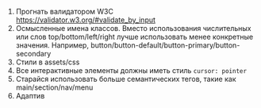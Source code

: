 1. Прогнать валидатором W3C https://validator.w3.org/#validate_by_input
2. Осмысленные имена классов. Вместо использования числительных или слов top/bottom/left/right лучше использовать менее конкретные значения. Например, button/button-default/button-primary/button-secondary
3. Стили в assets/css
4. Все интерактивные элементы должны иметь стиль `cursor: pointer`
5. Старайся использовать больше семантических тегов, такие как main/section/nav/menu
6. Адаптив
